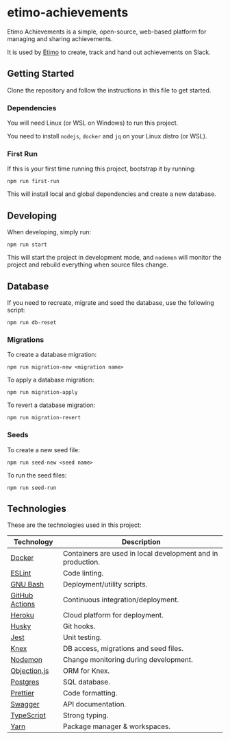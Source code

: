 # etimo-achievements

Etimo Achievements is a simple, open-source, web-based platform for managing and sharing achievements.

It is used by [Etimo](https://www.etimo.se) to create, track and hand out achievements on Slack.

## Getting Started

Clone the repository and follow the instructions in this file to get started.

### Dependencies

You will need Linux (or WSL on Windows) to run this project.

You need to install `nodejs`, `docker` and `jq` on your Linux distro (or WSL).

### First Run

If this is your first time running this project, bootstrap it by running:

```
npm run first-run
```

This will install local and global dependencies and create a new database.

## Developing

When developing, simply run:

```
npm run start
```

This will start the project in development mode, and `nodemon` will monitor the project and rebuild everything when source files change.

## Database

If you need to recreate, migrate and seed the database, use the following script:

```
npm run db-reset
```

### Migrations

To create a database migration:

```
npm run migration-new <migration name>
```

To apply a database migration:

```
npm run migration-apply
```

To revert a database migration:

```
npm run migration-revert
```

### Seeds

To create a new seed file:

```
npm run seed-new <seed name>
```

To run the seed files:

```
npm run seed-run
```

## Technologies

These are the technologies used in this project:

| Technology                                            | Description                                                 |
| ----------------------------------------------------- | ----------------------------------------------------------- |
| [Docker](https://www.docker.com/)                     | Containers are used in local development and in production. |
| [ESLint](https://eslint.org/)                         | Code linting.                                               |
| [GNU Bash](https://www.gnu.org/software/bash/)        | Deployment/utility scripts.                                 |
| [GitHub Actions](https://github.com/features/actions) | Continuous integration/deployment.                          |
| [Heroku](https://www.heroku.com/)                     | Cloud platform for deployment.                              |
| [Husky](https://typicode.github.io/husky/)            | Git hooks.                                                  |
| [Jest](https://jestjs.io/)                            | Unit testing.                                               |
| [Knex](https://knexjs.org)                            | DB access, migrations and seed files.                       |
| [Nodemon](https://nodemon.io/)                        | Change monitoring during development.                       |
| [Objection.js](https://vincit.github.io/objection.js) | ORM for Knex.                                               |
| [Postgres](https://www.postgresql.org/)               | SQL database.                                               |
| [Prettier](https://prettier.io)                       | Code formatting.                                            |
| [Swagger](https://swagger.io/)                        | API documentation.                                          |
| [TypeScript](https://www.typescriptlang.org)          | Strong typing.                                              |
| [Yarn](https://yarnpkg.com/)                          | Package manager & workspaces.                               |
